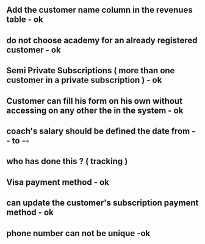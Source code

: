## Add the customer name column in the revenues table - ok

## do not choose academy for an already registered customer - ok

## Semi Private Subscriptions ( more than one customer  in a private subscription ) - ok
 
## Customer can fill his form on his own without accessing on any other the in the system  - ok

## coach's salary should be defined the date from -- to --

## who has done this ? ( tracking )

## Visa payment method - ok

## can update the customer's subscription payment method - ok

## phone number can not be unique -ok
